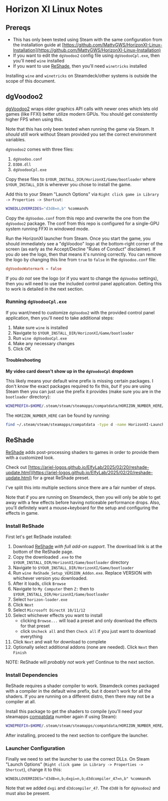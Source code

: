 # Horizon XI Linux Notes

## Prereqs

- This has only been tested using Steam with the same configuration from the installation guide at [https://github.com/MattyGWS/HorizonXI-Linux-Installation](https://github.com/MattyGWS/HorizonXI-Linux-Installation)
- If you want to edit the `dgVoodoo2` config file using `dgVoodooCpl.exe`, then you'll need `wine` installed
- If you want to use [ReShade](https://reshade.me/), then you'll need `winetricks` installed

Installing `wine` and `winetricks` on Steamdeck/other systems is outside the scope of this document.

## dgVoodoo2

[dgVoodoo2](https://dege.freeweb.hu/dgVoodoo2/dgVoodoo2) wraps older graphics API calls with newer ones which lets old games (like FFXI) better utilize modern GPUs. You should get consistently higher FPS when using this.

Note that this has only been tested when running the game via Steam. It _should_ still work without Steam provided you set the correct environment variables.

`dgVoodoo2` comes with three files:

1. `dgVoodoo.conf`
2. `D3D8.dll`
3. `dgVoodooCpl.exe`

Copy these files to `$YOUR_INSTALL_DIR/HorizonXI/Game/bootloader` where `$YOUR_INSTALL_DIR` is wherever you chose to install the game.

Add this to your Steam "Launch Options" via `Right click game in Library -> Properties -> Shortcut`:

```sh
WINEDLLOVERRIDES="d3d8=n,b" %command%
```

Copy the `dgVoodoo.conf` from this repo and overwrite the one from the `dgVoodoo2` package. The conf from this repo is configured for a single-GPU system running FFXI in windowed mode.

Run the HorizonXI launcher from Steam. Once you start the game, you should immediately see a "dgVoodoo" logo at the bottom-right corner of the screen (as early as the Accept/Decline "Rules of Conduct" disclaimer). If you _do_ see the logo, then that means it's running correctly. You can remove the logo by changing this line from `true` to `false` in the `dgVoodoo.conf` file:

```conf
dgVoodooWatermark = false
```

If you _do not_ see the logo (or if you want to change the `dgVoodoo` settings), then you will need to use the included control panel application. Getting this to work is detailed in the next section.

### Running `dgVoodooCpl.exe`

If you want/need to customize `dgVoodoo2` with the provided control panel application, then you'll need to take additional steps:

1. Make sure `wine` is installed
2. Navigate to `$YOUR_INSTALL_DIR/HorizonXI/Game/bootloader`
3. Run `wine dgVoodooCpl.exe`
4. Make any necessary changes
5. Click OK

#### Troubleshooting

**My video card doesn't show up in the `dgVoodooCpl` dropdown**

This likely means your default wine prefix is missing certain packages. I don't know the exact packages required to fix this, _but_ if you are using Steam then you can just use the prefix it provides (make sure you are in the `bootloader` directory):

```sh
WINEPREFIX=$HOME/.steam/steam/steamapps/compatdata/HORIZON_NUMBER_HERE/pfx wine dgVoodooCpl.exe
```

The `HORIZON_NUMBER_HERE` can be found by running:

```sh
find ~/.steam/steam/steamapps/compatdata -type d -name HorizonXI-Launcher | grep -oP '/compatdata/\K\d+(?=/pfx/)'
```

## ReShade

[ReShade](https://reshade.me/) adds post-processing shaders to games in order to provide them with a customized look.

Check out [https://ariel-logos.github.io/ElfyLab/2025/02/20/reshade-update.html](https://ariel-logos.github.io/ElfyLab/2025/02/20/reshade-update.html) for a great ReShade preset.

I've split this into multiple sections since there are a fair number of steps.

Note that if you are running on Steamdeck, then you will only be able to get away with a few effects before having noticeable performance drops. Also, you'll definitely want a mouse+keyboard for the setup and configuring the effects in game.

### Install ReShade

First let's get ReShade installed:

1. Download [ReShade](https://reshade.me/) _with full add-on support_. The download link is at the bottom of the ReShade page.
2. Copy the downloaded `.exe` to the `$YOUR_INSTALL_DIR/HorizonXI/Game/bootloader` directory
3. Navigate to `$YOUR_INSTALL_DIR/HorizonXI/Game/bootloader`
4. Run `wine ReShade_Setup_VERSION_Addon.exe`. Replace VERSION with whichever version you downloaded.
5. After it loads, click `Browse`
6. Navigate to `My Computer` then `Z:` then to `$YOUR_INSTALL_DIR/HorizonXI/Game/bootloader`
7. Select `horizon-loader.exe`
8. Click `Next`
9. Select `Microsoft DirectX 10/11/12`
10. Select whichever effects you want to install
    - clicking `Browse...` will load a preset and only download the effects for that preset
    - click `Uncheck all` and then `Check all` if you just want to download everything
11. Click `Next` and wait for download to complete
12. Optionally select additional addons (none are needed). Click `Next` then `Finish`

NOTE: ReShade will _probably not_ work yet! Continue to the next section.

### Install Dependencies

ReShade requires a shader compiler to work. Steamdeck comes packaged with a compiler in the default wine prefix, but it doesn't work for all the shaders. If you are running on a different distro, then there may not be a compiler at all.

Install this package to get the shaders to compile (you'll need your steamapps [compatdata](#troubleshooting) number again if using Steam):

```sh
WINEPREFIX=$HOME/.steam/steam/steamapps/compatdata/HORIZON_NUMBER_HERE/pfx winetricks d3dcompiler_47
```

After installing, proceed to the next section to configure the launcher.

### Launcher Configuration

Finally we need to set the launcher to use the correct DLLs. On Steam "Launch Options" (`Right click game in Library -> Properties -> Shortcut`), change it to this:

```
WINEDLLOVERRIDES="d3d8=n,b;dxgi=n,b;d3dcompiler_47=n,b" %command%
```

Note that we added `dxgi` and `d3dcompiler_47`. The `d3d8` is for `dgVoodoo2` and must also be present.
